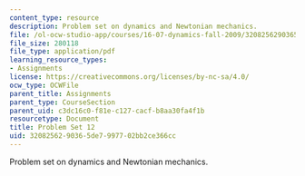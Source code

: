 ```yaml
---
content_type: resource
description: Problem set on dynamics and Newtonian mechanics.
file: /ol-ocw-studio-app/courses/16-07-dynamics-fall-2009/3208256290365de7997702bb2ce366cc_MIT16_07F09_hw12.pdf
file_size: 280118
file_type: application/pdf
learning_resource_types:
- Assignments
license: https://creativecommons.org/licenses/by-nc-sa/4.0/
ocw_type: OCWFile
parent_title: Assignments
parent_type: CourseSection
parent_uid: c3dc16c0-f81e-c127-cacf-b8aa30fa4f1b
resourcetype: Document
title: Problem Set 12
uid: 32082562-9036-5de7-9977-02bb2ce366cc
---
```

Problem set on dynamics and Newtonian mechanics.